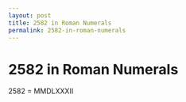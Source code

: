 ```yaml
---
layout: post
title: 2582 in Roman Numerals
permalink: 2582-in-roman-numerals
---
```


# 2582 in Roman Numerals

2582 = MMDLXXXII
